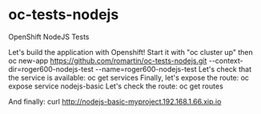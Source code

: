 # oc-tests-nodejs
OpenShift NodeJS Tests

Let's build the application with Openshift! Start it with "oc cluster up" then
    oc new-app https://github.com/romartin/oc-tests-nodejs.git --context-dir=roger600-nodejs-test --name=roger600-nodejs-test
Let's check that the service is available:
    oc get services
Finally, let's expose the route:
    oc expose service nodejs-basic
Let's check the route:
    oc get routes

And finally:
    curl http://nodejs-basic-myproject.192.168.1.66.xip.io